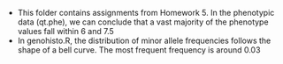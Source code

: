 - This folder contains assignments from Homework 5. In the phenotypic data (qt.phe), we can conclude that a vast majority of the phenotype values fall within 6 and 7.5
- In genohisto.R, the distribution of minor allele frequencies follows the shape of a bell curve. The most frequent frequency is around 0.03
